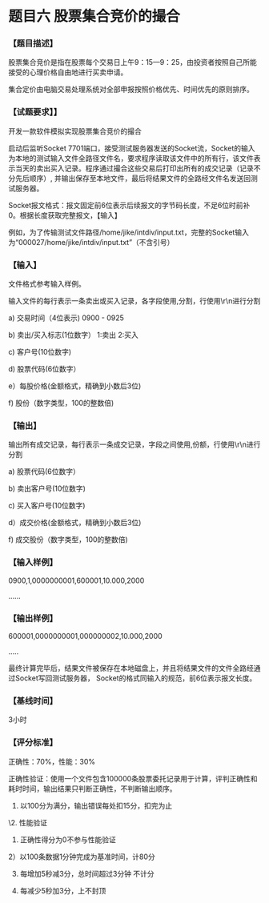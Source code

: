 # 题目六 股票集合竞价的撮合

### 【题目描述】

股票集合竞价是指在股票每个交易日上午9：15—9：25，由投资者按照自己所能接受的心理价格自由地进行买卖申请。

集合定价由电脑交易处理系统对全部申报按照价格优先、时间优先的原则排序。

 

 

### 【试题要求】】

开发一款软件模拟实现股票集合竞价的撮合

启动后监听Socket 7701端口，接受测试服务器发送的Socket流，Socket的输入为本地的测试输入文件全路径文件名，要求程序读取该文件中的所有行，该文件表示当天的卖出买入记录。程序通过撮合这些交易后打印出所有的成交记录（记录不分先后顺序）, 并输出保存至本地文件，最后将结果文件的全路经文件名发送回测试服务器。

 

Socket报文格式：报文固定前6位表示后续报文的字节码长度，不足6位时前补0。根据长度获取完整报文，【输入】

例如，为了传输测试文件路径/home/jike/intdiv/input.txt，完整的Socket输入为“000027/home/jike/intdiv/input.txt”（不含引号）

 

### 【输入】

文件格式参考输入样例。 

输入文件的每行表示一条卖出或买入记录，各字段使用,分割，行使用\r\n进行分割

a) 交易时间（4位表示) 0900 - 0925

b) 卖出/买入标志(1位数字） 1:卖出 2:买入

c) 客户号(10位数字)

d) 股票代码(6位数字）

e）每股价格(金额格式，精确到小数后3位)

f) 股份（数字类型，100的整数倍)

 

### 【输出】

输出所有成交记录，每行表示一条成交记录，字段之间使用,份额，行使用\r\n进行分割

a) 股票代码(6位数字）

b) 卖出客户号(10位数字)

c) 买入客户号(10位数字)

d）成交价格(金额格式，精确到小数后3位)

f) 成交股份（数字类型，100的整数倍)

 

### 【输入样例】

0900,1,0000000001,600001,10.000,2000

......

 

### 【输出样例】

600001,0000000001,000000002,10.000,2000

.....

 

最终计算完毕后，结果文件被保存在本地磁盘上，并且将结果文件的文件全路经通过Socket写回测试服务器， Socket的格式同输入的规范，前6位表示报文长度。 

 

### 【基线时间】

3小时

 

### 【评分标准】

正确性：70%，性能：30%

正确性验证：使用一个文件包含100000条股票委托记录用于计算，评判正确性和耗时时间，输出结果只判断正确性，不判断输出顺序。

  1) 以100分为满分，输出错误每处扣15分，扣完为止

\2. 性能验证

  1) 正确性得分为0不参与性能验证

  2）以100条数据1分钟完成为基准时间，计80分

  3) 每增加5秒减3分，总时间超过3分钟 不计分

  4) 每减少5秒加3分，上不封顶

 